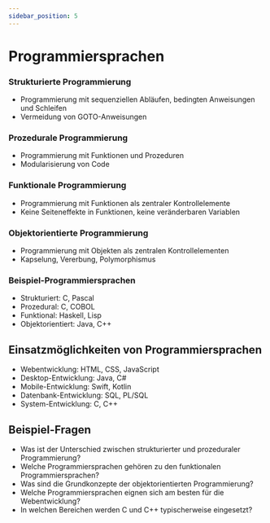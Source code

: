 ```yaml
---
sidebar_position: 5
---
```


# Programmiersprachen

### Strukturierte Programmierung

-   Programmierung mit sequenziellen Abläufen, bedingten Anweisungen und Schleifen
-   Vermeidung von GOTO-Anweisungen

### Prozedurale Programmierung

-   Programmierung mit Funktionen und Prozeduren
-   Modularisierung von Code

### Funktionale Programmierung

-   Programmierung mit Funktionen als zentraler Kontrollelemente
-   Keine Seiteneffekte in Funktionen, keine veränderbaren Variablen

### Objektorientierte Programmierung

-   Programmierung mit Objekten als zentralen Kontrollelementen
-   Kapselung, Vererbung, Polymorphismus

### Beispiel-Programmiersprachen

-   Strukturiert: C, Pascal
-   Prozedural: C, COBOL
-   Funktional: Haskell, Lisp
-   Objektorientiert: Java, C++

## Einsatzmöglichkeiten von Programmiersprachen

-   Webentwicklung: HTML, CSS, JavaScript
-   Desktop-Entwicklung: Java, C#
-   Mobile-Entwicklung: Swift, Kotlin
-   Datenbank-Entwicklung: SQL, PL/SQL
-   System-Entwicklung: C, C++

## Beispiel-Fragen

-   Was ist der Unterschied zwischen strukturierter und prozeduraler Programmierung?
-   Welche Programmiersprachen gehören zu den funktionalen Programmiersprachen?
-   Was sind die Grundkonzepte der objektorientierten Programmierung?
-   Welche Programmiersprachen eignen sich am besten für die Webentwicklung?
-   In welchen Bereichen werden C und C++ typischerweise eingesetzt?
